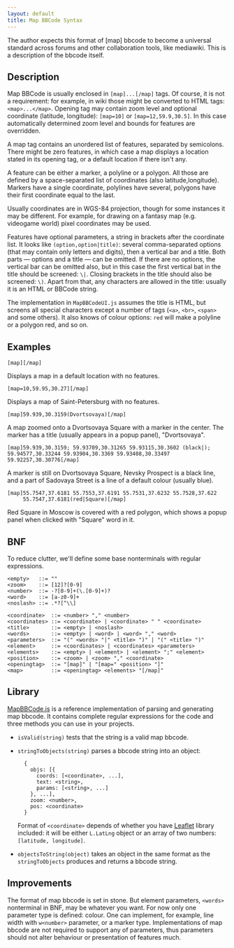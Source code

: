 ```yaml
---
layout: default
title: Map BBCode Syntax
---
```


The author expects this format of [map] bbcode to become a universal standard
across forums and other collaboration tools, like mediawiki. This is a description
of the bbcode itself.

## Description

Map BBCode is usually enclosed in `[map]...[/map]` tags. Of course, it is not a requirement:
for example, in wiki those might be converted to HTML tags: `<map>...</map>`. Opening tag
may contain zoom level and optional coordinate (latitude, longitude): `[map=10]` or `[map=12,59.9,30.5]`.
In this case automatically determined zoom level and bounds for features are overridden.

A map tag contains an unordered list of features, separated by semicolons. There might be
zero features, in which case a map displays a location stated in its opening tag, or
a default location if there isn't any.

A feature can be either a marker, a polyline or a polygon. All those are defined by
a space-separated list of coordinates (also latitude,longitude). Markers have a single
coordinate, polylines have several, polygons have their first coordinate equal to the last.

Usually coordinates are in WGS-84 projection, though for some instances it may be different.
For example, for drawing on a fantasy map (e.g. videogame world) pixel coordinates may be used.

Features have optional parameters, a string in brackets after the coordinate list.
It looks like `(option,option|title)`: several comma-separated options (that may contain
only letters and digits), then a vertical bar and a title. Both parts — options and a title —
can be omitted. If there are no options, the vertical bar can be omitted also, but in this
case the first vertical bat in the title should be screened: `\|`. Closing brackets
in the title should also be screened: `\)`. Apart from that, any characters are allowed
in the title: usually it is an HTML or BBCode string.

The implementation in `MapBBCodeUI.js` assumes the title is HTML, but screens all special
characters except a number of tags (`<a>`, `<br>`, `<span>` and some others). It also
knows of colour options: `red` will make a polyline or a polygon red, and so on.

## Examples

    [map][/map]

Displays a map in a default location with no features.

    [map=10,59.95,30.27][/map]

Displays a map of Saint-Petersburg with no features.

    [map]59.939,30.3159(Dvortsovaya)[/map]

A map zoomed onto a Dvortsovaya Square with a marker in the center.
The marker has a title (usually appears in a popup panel), "Dvortsovaya".

    [map]59.939,30.3159; 59.93709,30.31265 59.93115,30.3602 (black|);
    59.94577,30.33244 59.93904,30.3369 59.93408,30.33497 59.92257,30.30776[/map]

A marker is still on Dvortsovaya Square, Nevsky Prospect is a black line,
and a part of Sadovaya Street is a line of a default colour (usually blue).

    [map]55.7547,37.6181 55.7553,37.6191 55.7531,37.6232 55.7528,37.622
         55.7547,37.6181(red|Square)[/map]

Red Square in Moscow is covered with a red polygon, which shows a popup panel
when clicked with "Square" word in it.

## BNF

To reduce clutter, we'll define some base nonterminals with regular expressions.

    <empty>   ::= ""
    <zoom>    ::= [12]?[0-9]
    <number>  ::= -?[0-9]+(\.[0-9]+)?
    <word>    ::= [a-z0-9]+
    <noslash> ::= .*?[^\\]
    
    <coordinate>  ::= <number> "," <number>
    <coordinates> ::= <coordinate> | <coordinate> " " <coordinate>
    <title>       ::= <empty> | <noslash>
    <words>       ::= <empty> | <word> | <word> "," <word>
    <parameters>  ::= "(" <words> "|" <title> ")" | "(" <title> ")"
    <element>     ::= <coordinates> | <coordinates> <parameters>
    <elements>    ::= <empty> | <element> | <element> ";" <element>
    <position>    ::= <zoom> | <zoom> "," <coordinate>
    <openingtag>  ::= "[map]" | "[map=" <position> "]"
    <map>         ::= <openingtag> <elements> "[/map]"

## Library

[MapBBCode.js](https://github.com/MapBBCode/mapbbcode/blob/master/src/MapBBCode.js)
is a reference implementation of parsing and generating map bbcode. It contains
complete regular expressions for the code and three methods you can use in your
projects.

* `isValid(string)` tests that the string is a valid map bbcode.
* `stringToObjects(string)` parses a bbcode string into an object:

        {
          objs: [{
            coords: [<coordinate>, ...],
            text: <string>,
            params: [<string>, ...]
          }, ...],
          zoom: <number>,
          pos: <coordinate>
        }

    Format of `<coordinate>` depends of whether you have [Leaflet](http://leafletjs.com)
    library included: it will be either `L.LatLng` object or an array of two numbers:
    `[latitude, longitude]`.
* `objectsToString(object)` takes an object in the same format as the `stringToObjects`
  produces and returns a bbcode string.

## Improvements

The format of map bbcode is set in stone. But element parameters, `<words>` nonterminal in BNF,
may be whatever you want. For now only one parameter type is defined: colour.
One can implement, for example, line width with `w<number>` parameter, or a marker type.
Implementations of map bbcode are not required to support any of parameters, thus parameters
should not alter behaviour or presentation of features much.
